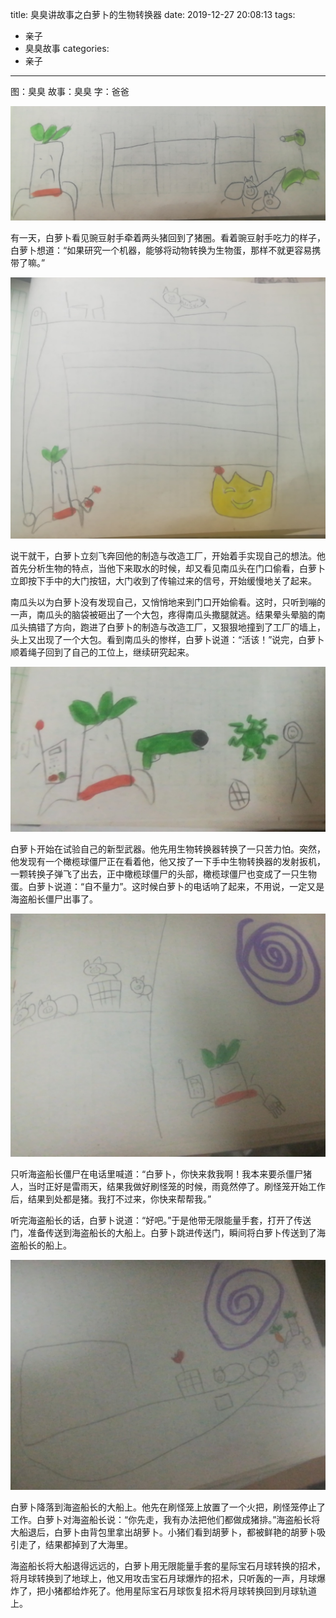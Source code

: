 title: 臭臭讲故事之白萝卜的生物转换器
date: 2019-12-27 20:08:13
tags:
- 亲子
- 臭臭故事
categories:
- 亲子
---

图：臭臭
故事：臭臭
字：爸爸

![](/images/story-with-chouchou-20/1931139571.jpg)

有一天，白萝卜看见豌豆射手牵着两头猪回到了猪圈。看着豌豆射手吃力的样子，白萝卜想道：“如果研究一个机器，能够将动物转换为生物蛋，那样不就更容易携带了嘛。”

![](/images/story-with-chouchou-20/1812224335.jpg)

说干就干，白萝卜立刻飞奔回他的制造与改造工厂，开始着手实现自己的想法。他首先分析生物的特点，当他下来取水的时候，却又看见南瓜头在门口偷看，白萝卜立即按下手中的大门按钮，大门收到了传输过来的信号，开始缓慢地关了起来。

南瓜头以为白萝卜没有发现自己，又悄悄地来到门口开始偷看。这时，只听到嘣的一声，南瓜头的脑袋被砸出了一个大包，疼得南瓜头撒腿就逃。结果晕头晕脑的南瓜头搞错了方向，跑进了白萝卜的制造与改造工厂，又狠狠地撞到了工厂的墙上，头上又出现了一个大包。看到南瓜头的惨样，白萝卜说道：“活该！”说完，白萝卜顺着绳子回到了自己的工位上，继续研究起来。

![](/images/story-with-chouchou-20/906195645.jpg)

白萝卜开始在试验自己的新型武器。他先用生物转换器转换了一只苦力怕。突然，他发现有一个橄榄球僵尸正在看着他，他又按了一下手中生物转换器的发射扳机，一颗转换子弹飞了出去，正中橄榄球僵尸的头部，橄榄球僵尸也变成了一只生物蛋。白萝卜说道：“自不量力”。这时候白萝卜的电话响了起来，不用说，一定又是海盗船长僵尸出事了。

![](/images/story-with-chouchou-20/445617967.jpg)

只听海盗船长僵尸在电话里喊道：“白萝卜，你快来救我啊！我本来要杀僵尸猪人，当时正好是雷雨天，结果我做好刷怪笼的时候，雨竟然停了。刷怪笼开始工作后，结果到处都是猪。我打不过来，你快来帮帮我。”

听完海盗船长的话，白萝卜说道：“好吧。”于是他带无限能量手套，打开了传送门，准备传送到海盗船长的大船上。白萝卜跳进传送门，瞬间将白萝卜传送到了海盗船长的船上。

![](/images/story-with-chouchou-20/1755686284.jpg)

白萝卜降落到海盗船长的大船上。他先在刷怪笼上放置了一个火把，刷怪笼停止了工作。白萝卜对海盗船长说：“你先走，我有办法把他们都做成猪排。”海盗船长将大船退后，白萝卜由背包里拿出胡萝卜。小猪们看到胡萝卜，都被鲜艳的胡萝卜吸引走了，结果都掉到了大海里。

海盗船长将大船退得远远的，白萝卜用无限能量手套的星际宝石月球转换的招术，将月球转换到了地球上，他又用攻击宝石月球爆炸的招术，只听轰的一声，月球爆炸了，把小猪都给炸死了。他用星际宝石月球恢复招术将月球转换回到月球轨道上。